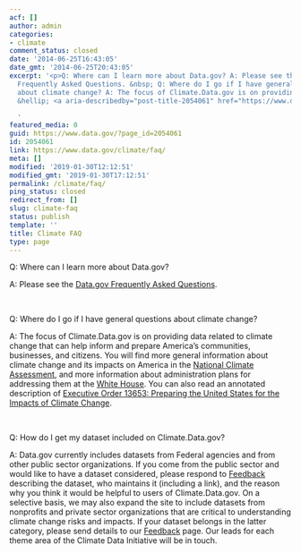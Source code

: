```yaml
---
acf: []
author: admin
categories:
- climate
comment_status: closed
date: '2014-06-25T16:43:05'
date_gmt: '2014-06-25T20:43:05'
excerpt: '<p>Q: Where can I learn more about Data.gov? A: Please see the Data.gov
  Frequently Asked Questions. &nbsp; Q: Where do I go if I have general questions
  about climate change? A: The focus of Climate.Data.gov is on providing data related
  &hellip; <a aria-describedby="post-title-2054061" href="https://www.data.gov/climate/faq/">Continued</a></p>

  '
featured_media: 0
guid: https://www.data.gov/?page_id=2054061
id: 2054061
link: https://www.data.gov/climate/faq/
meta: []
modified: '2019-01-30T12:12:51'
modified_gmt: '2019-01-30T17:12:51'
permalink: /climate/faq/
ping_status: closed
redirect_from: []
slug: climate-faq
status: publish
template: ''
title: Climate FAQ
type: page
---
```

Q: Where can I learn more about Data.gov?


A: Please see the [Data.gov Frequently Asked Questions](http://www.data.gov/faq).


 


Q: Where do I go if I have general questions about climate change?


A: The focus of Climate.Data.gov is on providing data related to climate change that can help inform and prepare America’s communities, businesses, and citizens. You will find more general information about climate change and its impacts on America in the [National Climate Assessment](https://nca2018.globalchange.gov), and more information about administration plans for addressing them at the [White House](https://obamawhitehouse.archives.gov/climate-change). You can also read an annotated description of [Executive Order 13653: Preparing the United States for the Impacts of Climate Change](https://sftool.gov/learn/annotation/427/executive-order-13653-preparing-united-states-impacts-climate-change).


 


Q: How do I get my dataset included on Climate.Data.gov?


A: Data.gov currently includes datasets from Federal agencies and from other public sector organizations. If you come from the public sector and would like to have a dataset considered, please respond to [Feedback](http://www.data.gov/climate/climate-feedback/) describing the dataset, who maintains it (including a link), and the reason why you think it would be helpful to users of Climate.Data.gov. On a selective basis, we may also expand the site to include datasets from nonprofits and private sector organizations that are critical to understanding climate change risks and impacts. If your dataset belongs in the latter category, please send details to our [Feedback](http://www.data.gov/climate/climate-feedback/) page. Our leads for each theme area of the Climate Data Initiative will be in touch.


 


